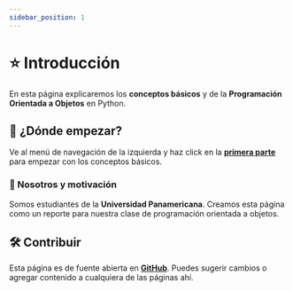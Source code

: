 ```yaml
---
sidebar_position: 1
---
```


# ⭐ Introducción

En esta página explicaremos los **conceptos básicos** y de la **Programación Orientada a Objetos** en Python.

## 📍 ¿Dónde empezar?

Ve al menú de navegación de la izquierda y haz click en la **[primera parte](/category/conceptos-basicos)** para empezar con los conceptos básicos.

### 🤖 Nosotros y motivación

Somos estudiantes de la **Universidad Panamericana**. Creamos esta página como un reporte para nuestra clase de programación orientada a objetos.

## 🛠️ Contribuir

Esta página es de fuente abierta en **[GitHub](https://github.com/itaquito/python)**. Puedes sugerir cambios o agregar contenido a cualquiera de las páginas ahí.
